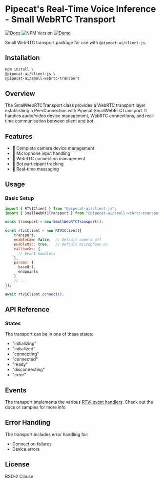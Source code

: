 # Pipecat's Real-Time Voice Inference - Small WebRTC Transport

[![Docs](https://img.shields.io/badge/documentation-blue)](https://docs.pipecat.ai/client/js/transports/small-webrtc)
![NPM Version](https://img.shields.io/npm/v/@pipecat-ai/small-webrtc-transport)
[![Demo](https://img.shields.io/badge/Demo-forestgreen)](https://github.com/pipecat-ai/pipecat/tree/main/examples/p2p-webrtc)

Small WebRTC transport package for use with `@pipecat-ai/client-js`.

## Installation

```bash copy
npm install \
@pipecat-ai/client-js \
@pipecat-ai/small-webrtc-transport
```

## Overview

The SmallWebRTCTransport class provides a WebRTC transport layer establishing a PeerConnection with Pipecat SmallWebRTCTransport. It handles audio/video device management, WebRTC connections, and real-time communication between client and bot.

## Features

- 🎥 Complete camera device management
- 🎤 Microphone input handling
- 📡 WebRTC connection management
- 🤖 Bot participant tracking
- 💬 Real-time messaging
  
## Usage

### Basic Setup

```javascript
import { RTVIClient } from "@pipecat-ai/client-js";
import { SmallWebRTCTransport } from "@pipecat-ai/small-webrtc-transport";

const transport = new SmallWebRTCTransport();

const rtviClient = new RTVIClient({
    transport,
    enableCam: false,  // Default camera off
    enableMic: true,   // Default microphone on
    callbacks: {
      // Event handlers
    },
    params: {
      baseUrl,
      endpoints
    }
    // ...
});

await rtviClient.connect();
```

## API Reference

### States

The transport can be in one of these states:
- "initializing"
- "initialized"
- "connecting"
- "connected"
- "ready"
- "disconnecting"
- "error"

## Events

The transport implements the various [RTVI event handlers](https://docs.pipecat.ai/client/js/api-reference/callbacks). Check out the docs or samples for more info.

## Error Handling

The transport includes error handling for:
- Connection failures
- Device errors

## License
BSD-2 Clause
